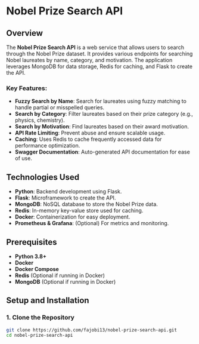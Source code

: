 # Nobel Prize Search API

## Overview

The **Nobel Prize Search API** is a web service that allows users to search through the Nobel Prize dataset. It provides various endpoints for searching Nobel laureates by name, category, and motivation. The application leverages MongoDB for data storage, Redis for caching, and Flask to create the API.

### Key Features:
- **Fuzzy Search by Name**: Search for laureates using fuzzy matching to handle partial or misspelled queries.
- **Search by Category**: Filter laureates based on their prize category (e.g., physics, chemistry).
- **Search by Motivation**: Find laureates based on their award motivation.
- **API Rate Limiting**: Prevent abuse and ensure scalable usage.
- **Caching**: Uses Redis to cache frequently accessed data for performance optimization.
- **Swagger Documentation**: Auto-generated API documentation for ease of use.

## Technologies Used

- **Python**: Backend development using Flask.
- **Flask**: Microframework to create the API.
- **MongoDB**: NoSQL database to store the Nobel Prize data.
- **Redis**: In-memory key-value store used for caching.
- **Docker**: Containerization for easy deployment.
- **Prometheus & Grafana**: (Optional) For metrics and monitoring.

## Prerequisites

- **Python 3.8+**
- **Docker**
- **Docker Compose**
- **Redis** (Optional if running in Docker)
- **MongoDB** (Optional if running in Docker)

## Setup and Installation

### 1. Clone the Repository

```bash
git clone https://github.com/fajobi13/nobel-prize-search-api.git
cd nobel-prize-search-api
